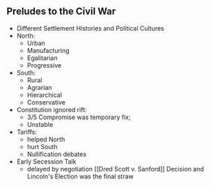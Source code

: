 ## Preludes to the Civil War
- Different Settlement Histories and Political Cultures
- North: 
	- Urban
	- Manufacturing
	- Egalitarian
	- Progressive
- South: 
	- Rural
	- Agrarian
	- Hierarchical
	- Conservative
- Constitution ignored rift: 
	- 3/5 Compromise was temporary fix; 
	- Unstable
- Tariffs: 
	- helped North
	- hurt South 
	- Nullification debates
- Early Secession Talk
	- delayed by negotiation
[[Dred Scott v. Sanford]] Decision and Lincoln's Election was the final straw